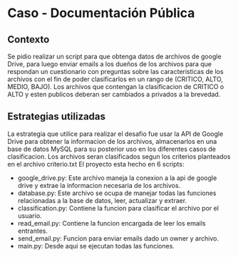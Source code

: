 # Caso - Documentación Pública
## Contexto
Se pidio realizar un script para que obtenga datos de archivos de google Drive, para luego enviar emails a los dueños de los archivos para que respondan un cuestionario con preguntas sobre las caracteristicas de los archivos con el fin de poder clasificarlos en un rango de (CRITICO, ALTO, MEDIO, BAJO). Los archivos que contengan la clasificacion de CRITICO o ALTO y esten publicos deberan ser cambiados a privados a la brevedad.

## Estrategias utilizadas
La estrategia que utilice para realizar el desafio fue usar la API de Google Drive para obtener la informacion de los archivos, almacenarlos en una base de datos MySQL para su posterior uso en los diferentes casos de clasificacion. Los archivos seran clasificados segun los criterios planteados en el archivo criterio.txt
El proyecto esta hecho en 6 scripts:
- google_drive.py: Este archivo maneja la conexion a la api de google drive y extrae la informacion necesaria de los archivos.
- database.py: Este archivo se ocupa de manejar todas las funciones relacionadas a la base de datos, leer, actualizar y extraer.
- classification.py: Contiene la funcion para clasificar el archivo por el usuario.
- read_email.py: Contiene la funcion encargada de leer los emails entrantes.
- send_email.py: Funcion para enviar emails dado un owner y archivo.
- main.py: Desde aqui se ejecutan todas las funciones.

